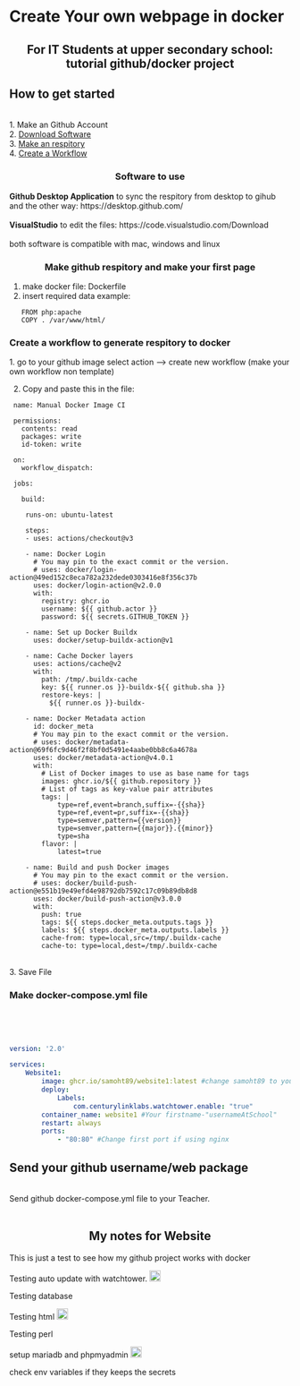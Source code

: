 <h1> Create Your own webpage in docker </h1>
<center><h2>For IT Students at upper secondary school: tutorial github/docker project</h2></center>

<h2> How to get started </h3><br>
1. Make an Github Account<br>
2. <a href="https://github.com/Samoht89/Website1#software-to-use">Download Software</a><br>
3. <a href="https://github.com/Samoht89/Website1#make-github-respitory-docker">Make an respitory</a><br>
4. <a href="https://github.com/Samoht89/Website1#make-github-respitory-docker">Create a Workflow</a><br>

<center><h3>Software to use</h3></center>
<b>Github Desktop Application</b> to sync the respitory from desktop to gihub and the other way: https://desktop.github.com/
<br><br>
<b>VisualStudio</b> to edit the files: https://code.visualstudio.com/Download
<br><br>
both software is compatible with mac, windows and linux


<br>
<center><h3>Make github respitory and make your first page</h3></center>

1. make docker file: Dockerfile
2. insert required data example:
```
   FROM php:apache 
   COPY . /var/www/html/
```
<h3>Create a workflow to generate respitory to docker</h3>
1. go to your github image select action --> create new workflow
(make your own workflow non template)

2. Copy and paste this in the file:
```
 name: Manual Docker Image CI

 permissions:
   contents: read
   packages: write
   id-token: write

 on:
   workflow_dispatch:

 jobs:

   build:

    runs-on: ubuntu-latest

    steps:
    - uses: actions/checkout@v3
    
    - name: Docker Login
      # You may pin to the exact commit or the version.
      # uses: docker/login-action@49ed152c8eca782a232dede0303416e8f356c37b
      uses: docker/login-action@v2.0.0
      with:
        registry: ghcr.io
        username: ${{ github.actor }}
        password: ${{ secrets.GITHUB_TOKEN }}       

    - name: Set up Docker Buildx
      uses: docker/setup-buildx-action@v1

    - name: Cache Docker layers
      uses: actions/cache@v2
      with:
        path: /tmp/.buildx-cache
        key: ${{ runner.os }}-buildx-${{ github.sha }}
        restore-keys: |
          ${{ runner.os }}-buildx-

    - name: Docker Metadata action
      id: docker_meta
      # You may pin to the exact commit or the version.
      # uses: docker/metadata-action@69f6fc9d46f2f8bf0d5491e4aabe0bb8c6a4678a
      uses: docker/metadata-action@v4.0.1
      with:
        # List of Docker images to use as base name for tags
        images: ghcr.io/${{ github.repository }}
        # List of tags as key-value pair attributes
        tags: |
            type=ref,event=branch,suffix=-{{sha}}
            type=ref,event=pr,suffix=-{{sha}}
            type=semver,pattern={{version}}
            type=semver,pattern={{major}}.{{minor}}
            type=sha
        flavor: |
            latest=true

    - name: Build and push Docker images
      # You may pin to the exact commit or the version.
      # uses: docker/build-push-action@e551b19e49efd4e98792db7592c17c09b89db8d8
      uses: docker/build-push-action@v3.0.0
      with:
        push: true
        tags: ${{ steps.docker_meta.outputs.tags }}
        labels: ${{ steps.docker_meta.outputs.labels }}
        cache-from: type=local,src=/tmp/.buildx-cache
        cache-to: type=local,dest=/tmp/.buildx-cache

```
<br>
3. Save File
<br>
<h3>Make docker-compose.yml file</h3>
<br>
<br>

```docker-compose.yml

version: '2.0'

services:
    Website1:
        image: ghcr.io/samoht89/website1:latest #change samoht89 to your username and website1 to your respitory name
        deploy:
            Labels:
                com.centurylinklabs.watchtower.enable: "true"
        container_name: website1 #Your firstname-"usernameAtSchool"
        restart: always
        ports:
            - "80:80" #Change first port if using nginx
```


<h2>Send your github username/web package</h2>
<br>
Send github docker-compose.yml file to your Teacher. 
<br><br>
<h2><center>My notes for Website</center></h2>

This is just a test to see how my github project works with docker

Testing auto update with watchtower. 
<img src="https://static.vecteezy.com/system/resources/previews/009/362/738/non_2x/tick-icon-accept-approve-sign-design-free-png.png" alt="done" width="20" height="20">


Testing database

Testing html
<img src="https://static.vecteezy.com/system/resources/previews/009/362/738/non_2x/tick-icon-accept-approve-sign-design-free-png.png" alt="done" width="20" height="20">


Testing perl

setup mariadb and phpmyadmin 
<img src="https://static.vecteezy.com/system/resources/previews/009/362/738/non_2x/tick-icon-accept-approve-sign-design-free-png.png" alt="done" width="20" height="20">

check env variables if they keeps the secrets
